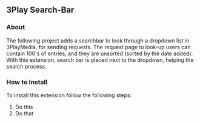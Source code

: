 ## 3Play Search-Bar

### About
The following project adds a searchbar to look through a dropdown list in 3PlayMedia, for sending requests. The request page to look-up users can contain 100's of entries, and they are unsorted (sorted by the date added). With this extension, search bar is placed next to the dropdown, helping the search process. 

### How to Install
To install this extension follow the following steps:
  1. Do this
  2. Do that
